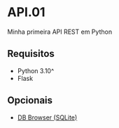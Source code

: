 # API.01
 Minha primeira API REST em Python

## Requisitos

- Python 3.10^
- Flask

## Opcionais

- [DB Browser (SQLite)](https://sqlitebrowser.org/)